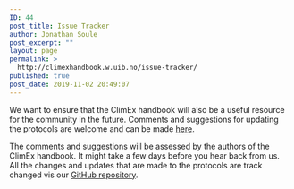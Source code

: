 ```yaml
---
ID: 44
post_title: Issue Tracker
author: Jonathan Soule
post_excerpt: ""
layout: page
permalink: >
  http://climexhandbook.w.uib.no/issue-tracker/
published: true
post_date: 2019-11-02 20:49:07
---
```

We want to ensure that the ClimEx handbook will also be a useful resource for the community in the future. Comments and suggestions for updating the protocols are welcome and can be made <a href="https://github.com/ClimExHandbook/ClimExHandbook/issues">here</a>.

The comments and suggestions will be assessed by the authors of the ClimEx handbook. It might take a few days before you hear back from us. All the changes and updates that are made to the protocols are track changed vis our <a href="https://github.com/ClimExHandbook/ClimExHandbook">GitHub repository</a>.